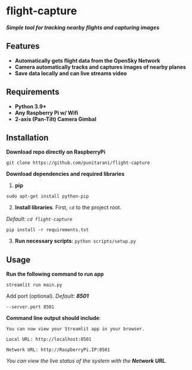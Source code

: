 # flight-capture
***Simple tool for tracking nearby flights and capturing images***


## Features
* **Automatically gets flight data from the OpenSky Network**
* **Camera automatically tracks and captures images of nearby planes**
* **Save data locally and can live streams video**


## Requirements
* **Python 3.9+**
* **Any Raspberry Pi w/ Wifi**
* **2-axis (Pan-Tilt) Camera Gimbal**


## Installation
**Download repo directly on RaspberryPi**

`git clone https://github.com/punitarani/flight-capture`


**Download dependencies and required libraries**

1. **pip** 

`sudo apt-get install python-pip`

2. **Install libraries**. First, `cd` to the project root.

*Default: `cd flight-capture`*

`pip install -r requirements.txt`

3. **Run necessary scripts**:
    `python scripts/setup.py`

## Usage
**Run the following command to run app**

`streamlit run main.py`

Add port (optional). *Default: **8501***

`--server.port 8501`

**Command line output should include**:
```commandline
You can now view your Streamlit app in your browser.

Local URL: http://localhost:8501

Network URL: http://RaspberryPi.IP:8501

```
*You can view the live status of the system with the **Network URL**.*
